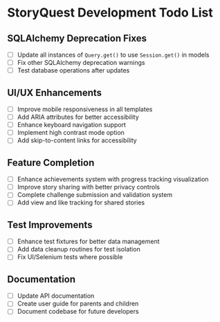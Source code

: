 # StoryQuest Development Todo List

## SQLAlchemy Deprecation Fixes
- [ ] Update all instances of `Query.get()` to use `Session.get()` in models
- [ ] Fix other SQLAlchemy deprecation warnings
- [ ] Test database operations after updates

## UI/UX Enhancements
- [ ] Improve mobile responsiveness in all templates
- [ ] Add ARIA attributes for better accessibility
- [ ] Enhance keyboard navigation support
- [ ] Implement high contrast mode option
- [ ] Add skip-to-content links for accessibility

## Feature Completion
- [ ] Enhance achievements system with progress tracking visualization
- [ ] Improve story sharing with better privacy controls
- [ ] Complete challenge submission and validation system
- [ ] Add view and like tracking for shared stories

## Test Improvements
- [ ] Enhance test fixtures for better data management
- [ ] Add data cleanup routines for test isolation
- [ ] Fix UI/Selenium tests where possible

## Documentation
- [ ] Update API documentation
- [ ] Create user guide for parents and children
- [ ] Document codebase for future developers
